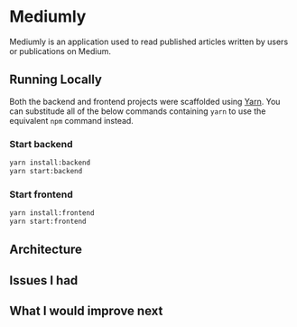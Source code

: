 # Mediumly

Mediumly is an application used to read published articles written by users or publications on Medium.

## Running Locally

Both the backend and frontend projects were scaffolded using [Yarn](https://yarnpkg.com/lang/en/). You can substitude all of the below commands containing `yarn` to use the equivalent `npm` command instead.

### Start backend

```bash
yarn install:backend
yarn start:backend
```

### Start frontend

```bash
yarn install:frontend
yarn start:frontend
```

## Architecture

## Issues I had

## What I would improve next
